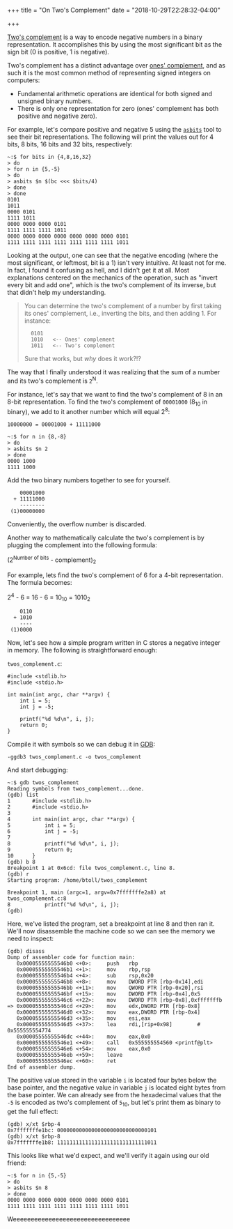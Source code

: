 +++
title = "On Two's Complement"
date = "2018-10-29T22:28:32-04:00"

+++

[Two's complement] is a way to encode negative numbers in a binary representation.  It accomplishes this by using the most significant bit as the sign bit (0 is positive, 1 is negative).

Two's complement has a distinct advantage over [ones' complement], and as such it is the most common method of representing signed integers on computers:

- Fundamental arithmetic operations are identical for both signed and unsigned binary numbers.
- There is only one representation for zero (ones' complement has both positive and negative zero).

For example, let's compare positive and negative 5 using the [`asbits`] tool to see their bit representations.  The following will print the values out for 4 bits, 8 bits, 16 bits and 32 bits, respectively:

	~:$ for bits in {4,8,16,32}
	> do
	> for n in {5,-5}
	> do
	> asbits $n $(bc <<< $bits/4)
	> done
	> done
	0101
	1011
	0000 0101
	1111 1011
	0000 0000 0000 0101
	1111 1111 1111 1011
	0000 0000 0000 0000 0000 0000 0000 0101
	1111 1111 1111 1111 1111 1111 1111 1011

Looking at the output, one can see that the negative encoding (where the most significant, or leftmost, bit is a 1) isn't very intuitive.  At least not for me.  In fact, I found it confusing as hell, and I didn't get it at all.  Most explanations centered on the mechanics of the operation, such as "invert every bit and add one", which is the two's complement of its inverse, but that didn't help my understanding.

> You can determine the two's complement of a number by first taking its ones' complement, i.e., inverting the bits, and then adding 1.  For instance:
>
>		0101
>		1010   <-- Ones' complement
>		1011   <-- Two's complement
>
> Sure that works, but *why* does it work?!?

The way that I finally understood it was realizing that the sum of a number and its two's complement is `2`<sup>N</sup>.

For instance, let's say that we want to find the two's complement of 8 in an 8-bit representation.  To find the two's complement of `00001000` (8<sub>10</sub> in binary), we add to it another number which will equal 2<sup>8</sup>:

	10000000 = 00001000 + 11111000

	~:$ for n in {8,-8}
	> do
	> asbits $n 2
	> done
	0000 1000
	1111 1000

Add the two binary numbers together to see for yourself.

        00001000
      + 11111000
        --------
     (1)00000000

Conveniently, the overflow number is discarded.

Another way to mathematically calculate the two's complement is by plugging the complement into the following formula:

(2<sup>Number of bits</sup> - complement)<sub>2</sub>

For example, lets find the two's complement of 6 for a 4-bit representation.  The formula becomes:

2<sup>4</sup> - 6 = 16 - 6 = 10<sub>10</sub> = 1010<sub>2</sub>

        0110
      + 1010
        ----
     (1)0000

Now, let's see how a simple program written in C stores a negative integer in memory.  The following is straightforward enough:

`twos_complement.c`:

	#include <stdlib.h>
	#include <stdio.h>

	int main(int argc, char **argv) {
	    int i = 5;
	    int j = -5;

	    printf("%d %d\n", i, j);
	    return 0;
	}

Compile it with symbols so we can debug it in [GDB]:

	-ggdb3 twos_complement.c -o twos_complement

And start debugging:

	~:$ gdb twos_complement
	Reading symbols from twos_complement...done.
	(gdb) list
	1       #include <stdlib.h>
	2       #include <stdio.h>
	3
	4       int main(int argc, char **argv) {
	5           int i = 5;
	6           int j = -5;
	7
	8           printf("%d %d\n", i, j);
	9           return 0;
	10      }
	(gdb) b 8
	Breakpoint 1 at 0x6cd: file twos_complement.c, line 8.
	(gdb) r
	Starting program: /home/btoll/twos_complement

	Breakpoint 1, main (argc=1, argv=0x7fffffffe2a8) at twos_complement.c:8
	8           printf("%d %d\n", i, j);
	(gdb)

Here, we've listed the program, set a breakpoint at line 8 and then ran it.  We'll now disassemble the machine code so we can see the memory we need to inspect:

	(gdb) disass
	Dump of assembler code for function main:
	   0x00005555555546b0 <+0>:     push   rbp
	   0x00005555555546b1 <+1>:     mov    rbp,rsp
	   0x00005555555546b4 <+4>:     sub    rsp,0x20
	   0x00005555555546b8 <+8>:     mov    DWORD PTR [rbp-0x14],edi
	   0x00005555555546bb <+11>:    mov    QWORD PTR [rbp-0x20],rsi
	   0x00005555555546bf <+15>:    mov    DWORD PTR [rbp-0x4],0x5
	   0x00005555555546c6 <+22>:    mov    DWORD PTR [rbp-0x8],0xfffffffb
	=> 0x00005555555546cd <+29>:    mov    edx,DWORD PTR [rbp-0x8]
	   0x00005555555546d0 <+32>:    mov    eax,DWORD PTR [rbp-0x4]
	   0x00005555555546d3 <+35>:    mov    esi,eax
	   0x00005555555546d5 <+37>:    lea    rdi,[rip+0x98]        # 0x555555554774
	   0x00005555555546dc <+44>:    mov    eax,0x0
	   0x00005555555546e1 <+49>:    call   0x555555554560 <printf@plt>
	   0x00005555555546e6 <+54>:    mov    eax,0x0
	   0x00005555555546eb <+59>:    leave
	   0x00005555555546ec <+60>:    ret
	End of assembler dump.

The positive value stored in the variable `i` is located four bytes below the base pointer, and the negative value in variable `j` is located eight bytes from the base pointer.  We can already see from the hexadecimal values that the `-5` is encoded as two's complement of `5`<sub>10</sub>, but let's print them as binary to get the full effect:

	(gdb) x/xt $rbp-4
	0x7fffffffe1bc: 00000000000000000000000000000101
	(gdb) x/xt $rbp-8
	0x7fffffffe1b8: 11111111111111111111111111111011

This looks like what we'd expect, and we'll verify it again using our old friend:

	~:$ for n in {5,-5}
	> do
	> asbits $n 8
	> done
	0000 0000 0000 0000 0000 0000 0000 0101
	1111 1111 1111 1111 1111 1111 1111 1011

Weeeeeeeeeeeeeeeeeeeeeeeeeeeeeeeee

[Two's complement]: https://en.wikipedia.org/wiki/Two's_complement
[ones' complement]: https://en.wikipedia.org/wiki/Ones'_complement
[`asbits`]: https://github.com/btoll/tools/tree/master/c/
[GDB]: https://www.gnu.org/software/gdb/


